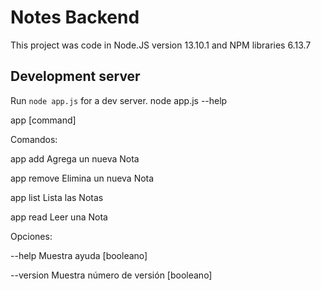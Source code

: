 # Notes Backend

This project was code in Node.JS version 13.10.1 and NPM libraries 6.13.7

## Development server

Run `node app.js` for a dev server.
node app.js --help

app [command]

Comandos:

  app add     Agrega un nueva Nota
  
  app remove  Elimina un nueva Nota
  
  app list    Lista las Notas
  
  app read    Leer una Nota
  


Opciones:

  --help     Muestra ayuda                                            [booleano]
  
  --version  Muestra número de versión                                [booleano]
